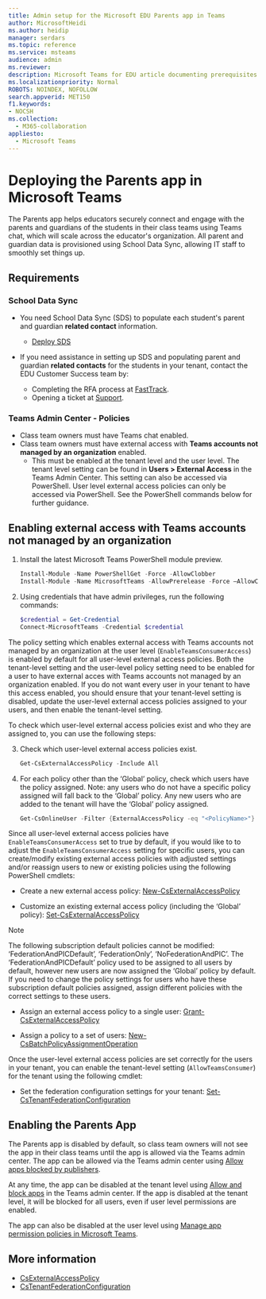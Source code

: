 ```yaml
---
title: Admin setup for the Microsoft EDU Parents app in Teams
author: MicrosoftHeidi
ms.author: heidip
manager: serdars
ms.topic: reference
ms.service: msteams
audience: admin
ms.reviewer: 
description: Microsoft Teams for EDU article documenting prerequisites and setup for the Parents app.
ms.localizationpriority: Normal
ROBOTS: NOINDEX, NOFOLLOW
search.appverid: MET150
f1.keywords:
- NOCSH
ms.collection:
  - M365-collaboration
appliesto:
  - Microsoft Teams
---
```


# Deploying the Parents app in Microsoft Teams

The Parents app helps educators securely connect and engage with the parents and guardians of the students in their class teams using Teams chat, which will scale across the educator's organization. All parent and guardian data is provisioned using School Data Sync, allowing IT staff to smoothly set things up.

## Requirements

### School Data Sync

- You need School Data Sync (SDS) to populate each student's parent and guardian **related contact** information​.
  - [Deploy SDS](/schooldatasync/how-to-deploy-sds-using-sds-v2.1-csv-files)

- If you need assistance in setting up SDS and populating parent and guardian **related contacts** for the students in your tenant, contact the EDU Customer Success team by:
  - Completing the RFA process at [FastTrack](https://www.microsoft.com/fasttrack?rtc=1).
  - Opening a ticket at [Support](https://aka.ms/sdssupport).

### Teams Admin Center - Policies​

- Class team owners must have Teams chat enabled.​
- Class team owners must have external access with **Teams accounts not managed by an organization** enabled. ​
  - This must be enabled at the tenant level and the user level. The tenant level setting can be found in **Users > External Access** in the Teams Admin Center. This setting can also be accessed via PowerShell. User level external access policies can only be accessed via PowerShell. See the PowerShell commands below for further guidance.​

## Enabling external access with Teams accounts not managed by an organization

1. Install the latest Microsoft Teams PowerShell module preview.

    ```powershell
    Install-Module -Name PowerShellGet -Force -AllowClobber​
    Install-Module -Name MicrosoftTeams -AllowPrerelease -Force –AllowClobber​
    ```
    
2. Using credentials that have admin privileges, run the following commands:

    ```powershell
    $credential = Get-Credential
    Connect-MicrosoftTeams -Credential $credential
    ```

The policy setting which enables external access with Teams accounts not managed by an organization at the user level (`EnableTeamsConsumerAccess`) is enabled by default for all user-level external access policies. Both the tenant-level setting and the user-level policy setting need to be enabled for a user to have external acces with Teams accounts not managed by an organization enabled. If you do not want every user in your tenant to have this access enabled, you should ensure that your tenant-level setting is disabled, update the user-level external access policies assigned to your users, and then enable the tenant-level setting.

To check which user-level external access policies exist and who they are assigned to, you can use the following steps:
    
3. Check which user-level external access policies exist​.

    ```powershell
    Get-CsExternalAccessPolicy -Include All​
    ```

4. For each policy other than the ‘Global’ policy, check which users have the policy assigned. Note: any users who do not have a specific policy assigned will fall back to the ‘Global’ policy. Any new users who are added to the tenant will have the ‘Global’ policy assigned.​

    ```powershell
    Get-CsOnlineUser -Filter {ExternalAccessPolicy -eq "<PolicyName>"} | Select-Object DisplayName,ObjectId,UserPrincipalName
    ```

Since all user-level external access policies have `EnableTeamsConsumerAccess` set to true by default, if you would like to to adjust the `EnableTeamsConsumerAccess` setting for specific users, you can create/modify existing external access policies with adjusted settings and/or reassign users to new or existing policies using the following PowerShell cmdlets:

- Create a new external access policy: [New-CsExternalAccessPolicy](/powershell/module/skype/new-csexternalaccesspolicy)

- Customize an existing external access policy (including the ‘Global’ policy): [Set-CsExternalAccessPolicy](/powershell/module/skype/set-csexternalaccesspolicy)

> [!NOTE]
> The following subscription default policies cannot be modified: ‘FederationAndPICDefault’, ‘FederationOnly’, ‘NoFederationAndPIC’. The ‘FederationAndPICDefault’ policy used to be assigned to all users by default, however new users are now assigned the ‘Global’ policy by default. If you need to change the policy settings for users who have these subscription default policies assigned, assign different policies with the correct settings to these users.​

- Assign an external access policy to a single user: [Grant-CsExternalAccessPolicy](/powershell/module/skype/grant-csexternalaccesspolicy)

- Assign a policy to a set of users: [New-CsBatchPolicyAssignmentOperation](/powershell/module/skype/new-csbatchpolicyassignmentoperation)

Once the user-level external access policies are set correctly for the users in your tenant, you can enable the tenant-level setting (`AllowTeamsConsumer`) for the tenant using the following cmdlet:

- Set the federation configuration settings for your tenant: [Set-CsTenantFederationConfiguration](/powershell/module/skype/set-cstenantfederationconfiguration)

## Enabling the Parents App

The Parents app is disabled by default, so class team owners will not see the app in their class teams until the app is allowed via the Teams admin center. The app can be allowed via the Teams admin center using [Allow apps blocked by publishers](manage-apps.md#apps-blocked-by-publishers).

At any time, the app can be disabled at the tenant level using [Allow and block apps](manage-apps.md#allow-and-block-apps) in the Teams admin center. If the app is disabled at the tenant level, it will be blocked for all users, even if user level permissions are enabled.

The app can also be disabled at the user level using [Manage app permission policies in Microsoft Teams](teams-app-permission-policies.md).

## More information

- [CsExternalAccessPolicy](/powershell/module/skype/set-csexternalaccesspolicy)
- [CsTenantFederationConfiguration](/powershell/module/skype/set-cstenantfederationconfiguration)
